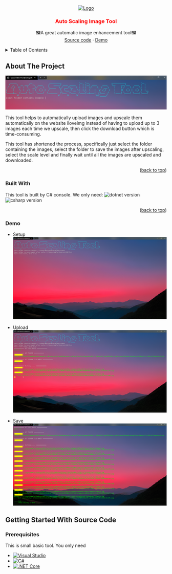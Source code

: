 <div align="center" id="readme-top">
  <a align="center" href="https://github.com/othneildrew/Best-README-Template">
    <img src="https://cdn-icons-png.flaticon.com/512/4429/4429903.png" alt="Logo" width="80" height="80">
  </a>

  <h3 align="center" style="color: red;">Auto Scaling Image Tool</h3>

  <p align="center">
    🖼️A great automatic image enhancement tool🖼️
    <br />
    <a href="./Scale/">Source code</a>
    ·
    <a href="#demo">Demo</a>
  </p>
</div>

<!-- TABLE OF CONTENTS -->
<details>
  <summary>Table of Contents</summary>
  <ol>
    <li>
      <a href="#about-the-project">About The Project</a>
      <ul>
        <li><a href="#built-with">Built With</a></li>
        <li><a href="#demo">Demo</a></li>
      </ul>
    </li>
    <li>
      <a href="#getting-started-with-source-code">Getting Started With Source Code</a>
      <ul>
        <li><a href="#prerequisites">Prerequisites</a></li>
      </ul>
    </li>
  </ol>
</details>

<!-- ABOUT THE PROJECT -->

## About The Project

![Alt text](./images/main_screen.png)

<p>This tool helps to automatically upload images and upscale them automatically on the website <a src="https://www.iloveimg.com/upscale-image">iloveimg</a> instead of having to upload up to 3 images each time we upscale, then click the download button which is time-consuming.</p>

<p>
This tool has shortened the process, specifically just select the folder containing the images, select the folder to save the images after upscaling, select the scale level and finally wait until all the images are upscaled and downloaded.
</p>

<p align="right">(<a href="#readme-top">back to top</a>)</p>

### Built With

This tool is built by C# console.
We only need: ![dotnet version](https://img.shields.io/badge/.NET%20Core-v8.0-blue) ![csharp version](https://img.shields.io/badge/C%23-v12.0-blue) 

<p align="right">(<a href="#readme-top">back to top</a>)</p>

### Demo

- Setup
![Alt text](./images/demo_1.png)

- Upload
![Alt text](./images/demo_2.png)

- Save
![Alt text](./images/demo_3.png)

## Getting Started With Source Code

### Prerequisites
This is small basic tool. You only need


* [![Visual Studio][VisualStudioBadge]][VisualStudioURL]
* [![C#][CSharpBadge]][CSharpURL]
* [![.NET Core][DotNetCoreBadge]][DotNetCoreURL]


[VisualStudioBadge]: https://img.shields.io/badge/IDE-Visual_Studio-purple.svg?logo=visual-studio&style=for-the-badge&logo=nextdotjs&logoColor=white&labelColor=fecaca
[VisualStudioURL]: https://visualstudio.microsoft.com/

[CSharpBadge]: https://img.shields.io/badge/Language-C%23_12-239120.svg?logo=c-sharp&style=for-the-badge&labelColor=bbf7d0
[CSharpURL]: https://learn.microsoft.com/en-us/dotnet/csharp/

[DotNetCoreBadge]: https://img.shields.io/badge/NET_Core_8.0-blueviolet.svg?logo=dotnet&style=for-the-badge
[DotNetCoreURL]: https://dotnet.microsoft.com/
